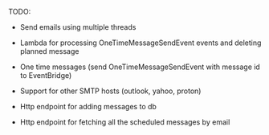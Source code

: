 TODO:

- Send emails using multiple threads
- Lambda for processing OneTimeMessageSendEvent events and deleting planned message
- One time messages (send OneTimeMessageSendEvent with message id to EventBridge)
- Support for other SMTP hosts (outlook, yahoo, proton)

- Http endpoint for adding messages to db
- Http endpoint for fetching all the scheduled messages by email
